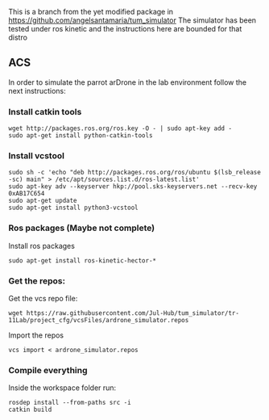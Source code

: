 This is a branch from the yet modified package in https://github.com/angelsantamaria/tum_simulator
The simulator has been tested under ros kinetic and the instructions here are bounded for that distro

## ACS
In order to simulate the parrot arDrone in the lab environment follow the next instructions:

### Install catkin tools

    wget http://packages.ros.org/ros.key -O - | sudo apt-key add -
    sudo apt-get install python-catkin-tools

### Install vcstool

    sudo sh -c 'echo "deb http://packages.ros.org/ros/ubuntu $(lsb_release -sc) main" > /etc/apt/sources.list.d/ros-latest.list'
    sudo apt-key adv --keyserver hkp://pool.sks-keyservers.net --recv-key 0xAB17C654
    sudo apt-get update
    sudo apt-get install python3-vcstool

### Ros packages (Maybe not complete)
Install ros packages

    sudo apt-get install ros-kinetic-hector-*


### Get the repos:

Get the vcs repo file:

    wget https://raw.githubusercontent.com/Jul-Hub/tum_simulator/tr-11Lab/project_cfg/vcsFiles/ardrone_simulator.repos

Import the repos

    vcs import < ardrone_simulator.repos

### Compile everything

Inside the workspace folder run:

    rosdep install --from-paths src -i
    catkin build
